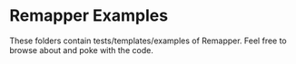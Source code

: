 # Remapper Examples

These folders contain tests/templates/examples of Remapper. Feel free to browse about and poke with the code.

